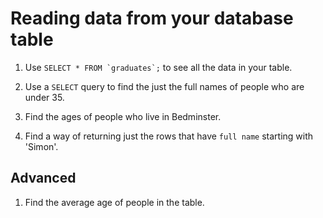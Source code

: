 # Reading data from your database table

1. Use ```SELECT * FROM `graduates`;``` to see all the data in your table.

1. Use a `SELECT` query to find the just the full names of people who are under 35.

1. Find the ages of people who live in Bedminster.

1. Find a way of returning just the rows that have `full name` starting with 'Simon'.

## Advanced

1. Find the average age of people in the table.